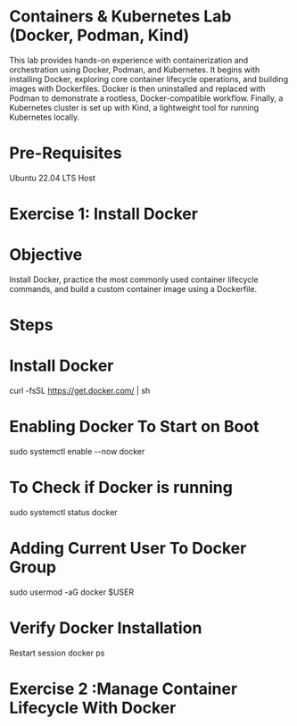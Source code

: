 # Containers & Kubernetes Lab (Docker, Podman, Kind)
This lab provides hands-on experience with containerization and orchestration using Docker, Podman, and Kubernetes. It begins with installing Docker, exploring core container lifecycle operations, and building images with Dockerfiles. Docker is then uninstalled and replaced with Podman to demonstrate a rootless, Docker-compatible workflow. Finally, a Kubernetes cluster is set up with Kind, a lightweight tool for running Kubernetes locally.
# Pre-Requisites
Ubuntu 22.04 LTS Host
# Exercise 1: Install Docker
# Objective
Install Docker, practice the most commonly used container lifecycle commands, and build a custom container image using a Dockerfile.
# Steps
# Install Docker
curl -fsSL https://get.docker.com/ | sh
# Enabling Docker To Start on Boot
sudo systemctl enable --now docker
# To Check if Docker is running
sudo systemctl status docker
# Adding Current User To Docker Group
sudo usermod -aG docker $USER
# Verify Docker Installation
Restart session
docker ps
# Exercise 2 :Manage Container Lifecycle With Docker
